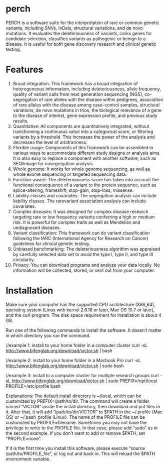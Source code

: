 # perch

PERCH is a software suite for the interpretation of rare or common genetic variants, including SNVs, InDels, structural variations, and de novo mutations. It evaluates the deleteriousness of variants, ranks genes for candidate selection, classifies variants as pathogenic or benign to a disease. It is useful for both gene discovery research and clinical genetic testing.

# Features

1. Broad integration: This framework has a broad integration of heterogeneous information, including deleteriousness, allele frequency, quality of variant calls from next generation sequencing (NGS), co-segregation of rare alleles with the disease within pedigrees, association of rare alleles with the disease among case-control samples, structural variations, de novo mutations in trios, the biological relevance of a gene to the disease of interest, gene expression profile, and previous study results.
2. Quantitative: All components are quantitatively integrated, without transforming a continuous value into a categorical score, or filtering variants by a threshold. This increases the power of the analysis and decreases the level of arbitrariness.
3. Flexible usage: Components of this framework can be assembled in various ways to accommodate different study designs or analysis aims. It is also easy to replace a component with another software, such as SEQlinkage for co­segregation analysis.
4. Whole genome: It works for whole genome sequencing, as well as whole exome sequencing or targeted sequencing data.
5. Function-aware: The deleteriousness score has taken into account the functional consequence of a variant to the protein sequence, such as splice-altering, frameshift, stop-gain, stop-loss, missense.
6. Liability classes and covariates: The segregation analysis can include liability classes. The rare­variant association analysis can include covariates.
7. Complex diseases: It was designed for complex disease research targeting rare or low­ frequency variants conferring a high or medium risk. It is powerful for complex traits as well as Mendelian and undiagnosed diseases.
8. Variant classification: This framework can do variant classification following the IARC (International Agency for Research on Cancer) guidelines for clinical genetic testing.
9. Unbiased benchmarking: The deleteriousness algorithm was appraised by carefully selected data set to avoid the type I, type II, and type III circularity.
10. Privacy: You can download programs and analyze your data locally. No information will be collected, stored, or sent out from your computer.

# Installation

Make sure your computer has the supported CPU architecture (X86_64), operating system (Linux with kernel 2.6.18 or later, Mac OS 10.7 or later), and the curl program. The disk space requirement for installation is about 4 GB.

Run one of the following commands to install the software. It doesn’t matter in which directory you run the command.

//example 1: install to your home folder in a computer cluster
curl -sL http://www.bjfenglab.org/download/victor.sh | bash

//example 2: install to your home folder in a Macbook Pro
curl -sL http://www.bjfenglab.org/download/victor.sh | sudo bash

//example 3: install to a computer cluster for multiple research groups
curl -sL http://www.bjfenglab.org/download/victor.sh | sudo PREFIX=/opt/local PROFILE=/etc/profile bash

Explanations: The default install directory is ~/local, which can be customized by PREFIX=/path/to/dir. The command will create a folder named “VICTOR” inside the install directory, then download and put files in it. After that, it will add “/path/to/dir/VICTOR” to $PATH in the ~/.profile (Mac OS) or ~/.bash_profile (Linux). The name of the PROFILE file can be customized by PROFILE=filename. Sometimes you may not have the privilege to write to the PROFILE file. In that case, please add “sudo” as in the second example. If you don’t want to add or remove $PATH, set “PROFILE=none”.

If it is the first time you install this software, please execute “source /path/to/PROFILE_file”, or log out and back in. This will reload the $PATH environment variable.
